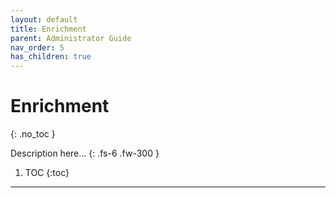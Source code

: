 ```yaml
---
layout: default
title: Enrichment
parent: Administrator Guide
nav_order: 5
has_children: true
---
```


# Enrichment
{: .no_toc }


Description here...
{: .fs-6 .fw-300 }

1. TOC
{:toc}

---